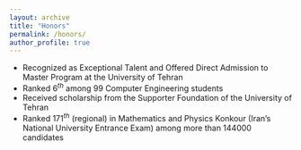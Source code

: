 ```yaml
---
layout: archive
title: "Honors"
permalink: /honors/
author_profile: true
---
```


- Recognized as Exceptional Talent and Offered Direct Admission to Master Program at the University of Tehran
- Ranked $6^{th}$ among 99 Computer Engineering students
- Received scholarship from the Supporter Foundation of the University of Tehran
- Ranked $171^{th}$ (regional) in Mathematics and Physics Konkour (Iran’s National University Entrance Exam) among more than 144000 candidates
